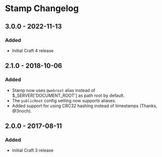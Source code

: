 # Stamp Changelog

## 3.0.0 - 2022-11-13
### Added
- Initial Craft 4 release

## 2.1.0 - 2018-10-06
### Added
- Stamp now uses `@webroot` alias instead of $_SERVER\['DOCUMENT_ROOT'\] as path root by default. 
- The `publicRoot` config setting now supports aliases. 
- Added support for using CRC32 hashing instead of timestamps (Thanks, @3noch).

## 2.0.0 - 2017-08-11
### Added
- Initial Craft 3 release
